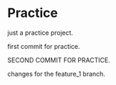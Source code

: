 # Practice

just a practice project.

first commit for practice.

SECOND COMMIT FOR PRACTICE.

changes for the feature_1 branch.

